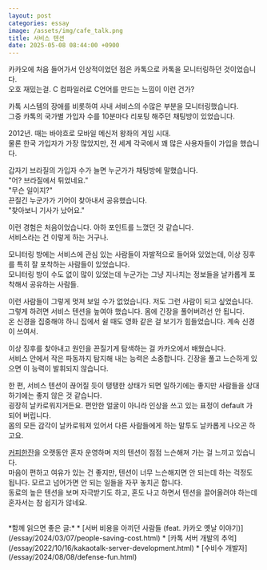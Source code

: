 ```yaml
---
layout: post
categories: essay
image: /assets/img/cafe_talk.png
title: 서비스 텐션
date: 2025-05-08 08:44:00 +0900
---
```


카카오에 처음 들어가서 인상적이었던 점은 카톡으로 카톡을 모니터링하던 것이었습니다.  
오호 재밌는걸. C 컴파일러로 C언어를 만드는 느낌이 이런 건가?

카톡 시스템의 장애를 비롯하여 사내 서비스의 수많은 부분을 모니터링했습니다.  
그중 카톡의 국가별 가입자 수를 10분마다 리포팅 해주던 채팅방이 있었습니다.

2012년. 때는 바야흐로 모바일 메신저 왕좌의 게임 시대.  
물론 한국 가입자가 가장 많았지만, 전 세계 각국에서 꽤 많은 사용자들이 가입을 했습니다.  

갑자기 브라질의 가입자 수가 늘면 누군가가 채팅방에 말했습니다.  
"어? 브라질에서 튀었네요."  
"무슨 일이지?"  
끈질긴 누군가가 기어이 찾아내서 공유했습니다.  
"찾아보니 기사가 났어요."

이런 경험은 처음이었습니다. 아하 포인트를 느꼈던 것 같습니다.  
서비스라는 건 이렇게 하는 거구나.

모니터링 방에는 서비스에 관심 있는 사람들이 자발적으로 들어와 있었는데, 이상 징후를 특히 잘 포착하는 사람들이 있었습니다.  
모니터링 방이 수도 없이 많이 있었는데 누군가는 그냥 지나치는 정보들을 날카롭게 포착해서 공유하는 사람들.

이런 사람들이 그렇게 멋져 보일 수가 없었습니다. 저도 그런 사람이 되고 싶었습니다.  
그렇게 하려면 서비스 텐션을 높여야 했습니다. 몸에 긴장을 풀어버려선 안 됩니다.  
온 신경을 집중해야 하니 집에서 쉴 때도 영화 같은 걸 보기가 힘들었습니다. 계속 신경이 쓰여서.  

이상 징후를 찾아내고 원인을 끈질기게 탐색하는 걸 카카오에서 배웠습니다.  
서비스 안에서 작은 파동까지 탐지해 내는 능력은 소중합니다. 긴장을 풀고 느슨하게 있으면 이 능력이 발휘되지 않습니다.

한 편, 서비스 텐션이 끊어질 듯이 탱탱한 상태가 되면 일하기에는 좋지만 사람들을 상대하기에는 좋지 않은 것 같습니다.  
굉장히 날카로워지거든요. 편안한 얼굴이 아니라 인상을 쓰고 있는 표정이 default 가 되어 버립니다.  
몸의 모든 감각이 날카로워져 있어서 다른 사람들에게 하는 말투도 날카롭게 나오곤 하고요.  

[커피한잔](https://withcoffee.app)을 오랫동안 혼자 운영하며 저의 텐션이 점점 느슨해져 가는 걸 느끼고 있습니다.  
마음이 편하고 여유가 있는 건 좋지만, 텐션이 너무 느슨해지면 안 되는데 하는 걱정도 됩니다. 모르고 넘어가면 안 되는 일들을 자꾸 놓치곤 합니다.  
동료의 높은 텐션을 보며 자극받기도 하고, 혼도 나고 하면서 텐션을 끌어올려야 하는데 혼자서는 참 쉽지가 않네요.

<br>
*함께 읽으면 좋은 글:*
* [서버 비용을 아끼던 사람들 (feat. 카카오 옛날 이야기)](/essay/2024/03/07/people-saving-cost.html)
* [카톡 서버 개발의 추억](/essay/2022/10/16/kakaotalk-server-development.html)
* [수비수 개발자](/essay/2024/08/08/defense-fun.html)